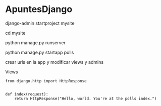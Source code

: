 # ApuntesDjango

django-admin startproject mysite

cd mysite

python manage.py runserver

python manage.py startapp polls

crear urls en la app y modificar views y admins

Views
```
from django.http import HttpResponse


def index(request):
    return HttpResponse("Hello, world. You're at the polls index.")
```
